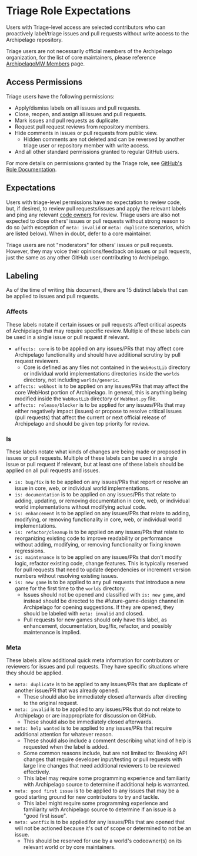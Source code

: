 # Triage Role Expectations

Users with Triage-level access are selected contributors who can proactively label/triage issues and pull requests 
without write access to the Archipelago repository.

Triage users are not necessarily official members of the Archipelago organization, for the list of core maintainers,
please reference [ArchipelagoMW Members](https://github.com/orgs/ArchipelagoMW/people) page.

## Access Permissions

Triage users have the following permissions:

* Apply/dismiss labels on all issues and pull requests.
* Close, reopen, and assign all issues and pull requests.
* Mark issues and pull requests as duplicate.
* Request pull request reviews from repository members.
* Hide comments in issues or pull requests from public view.
    * Hidden comments are not deleted and can be reversed by another triage user or repository member with write access.
* And all other standard permissions granted to regular GitHub users.

For more details on permissions granted by the Triage role, see 
[GitHub's Role Documentation](https://docs.github.com/en/organizations/managing-user-access-to-your-organizations-repositories/managing-repository-roles/repository-roles-for-an-organization).

## Expectations

Users with triage-level permissions have no expectation to review code, but, if desired, to review pull requests/issues 
and apply the relevant labels and ping any relevant [code owners](./CODEOWNERS) for review. Triage users are also not 
expected to close others' issues or pull requests without strong reason to do so (with exception of `meta: invalid` or 
`meta: duplicate` scenarios, which are listed below). When in doubt, defer to a core maintainer.

Triage users are not "moderators" for others' issues or pull requests. However, they may voice their opinions/feedback 
on issues or pull requests, just the same as any other GitHub user contributing to Archipelago.

## Labeling

As of the time of writing this document, there are 15 distinct labels that can be applied to issues and pull requests.

### Affects

These labels notate if certain issues or pull requests affect critical aspects of Archipelago that may require specific 
review. Multiple of these labels can be used in a single issue or pull request if relevant.

* `affects: core` is to be applied on any issues/PRs that may affect core Archipelago functionality and should have 
additional scrutiny by pull request reviewers.
    * Core is defined as any files not contained in the `WebHostLib` directory or individual world implementations 
    directories inside the `worlds` directory, not including `worlds/generic`.
* `affects: webhost` is to be applied on any issues/PRs that may affect the core WebHost portion of Archipelago. In 
general, this is anything being modified inside the `WebHostLib` directory or `WebHost.py` file.
* `affects: release/blocker` is to be applied for any issues/PRs that may either negatively impact (issues) or propose 
to resolve critical issues (pull requests) that affect the current or next official release of Archipelago and should be
given top priority for review.

### Is

These labels notate what kinds of changes are being made or proposed in issues or pull requests. Multiple of these 
labels can be used in a single issue or pull request if relevant, but at least one of these labels should be applied on 
all pull requests and issues.

* `is: bug/fix` is to be applied on any issues/PRs that report or resolve an issue in core, web, or individual world 
implementations.
* `is: documentation` is to be applied on any issues/PRs that relate to adding, updating, or removing documentation in 
core, web, or individual world implementations without modifying actual code.
* `is: enhancement` is to be applied on any issues/PRs that relate to adding, modifying, or removing functionality in 
core, web, or individual world implementations.
* `is: refactor/cleanup` is to be applied on any issues/PRs that relate to reorganizing existing code to improve 
readability or performance without adding, modifying, or removing functionality or fixing known regressions.
* `is: maintenance` is to be applied on any issues/PRs that don't modify logic, refactor existing code, change features.
This is typically reserved for pull requests that need to update dependencies or increment version numbers without 
resolving existing issues.
* `is: new game` is to be applied to any pull requests that introduce a new game for the first time to the `worlds` 
directory. 
    * Issues should not be opened and classified with `is: new game`, and instead should be directed to the 
    #future-game-design channel in Archipelago for opening suggestions. If they are opened, they should be labeled 
    with `meta: invalid` and closed.
    * Pull requests for new games should only have this label, as enhancement, documentation, bug/fix, refactor, and 
    possibly maintenance is implied.

### Meta

These labels allow additional quick meta information for contributors or reviewers for issues and pull requests. They 
have specific situations where they should be applied.

* `meta: duplicate` is to be applied to any issues/PRs that are duplicate of another issue/PR that was already opened. 
    * These should also be immediately closed afterwards after directing to the original request.
* `meta: invalid` is to be applied to any issues/PRs that do not relate to Archipelago or are inappropriate for 
discussion on GitHub.
    * These should also be immediately closed afterwards.
* `meta: help wanted` is to be applied to any issues/PRs that require additional attention for whatever reason.
    * These should also include a comment describing what kind of help is requested when the label is added.
    * Some common reasons include, but are not limited to: Breaking API changes that require developer input/testing or 
    pull requests with large line changes that need additional reviewers to be reviewed effectively.
    * This label may require some programming experience and familiarity with Archipelago source to determine if 
    additional help is warranted.
* `meta: good first issue` is to be applied to any issues that may be a good starting ground for new contributors to try 
and tackle.
    * This label might require some programming experience and familiarity with Archipelago source to determine if an 
    issue is a "good first issue".
* `meta: wontfix` is to be applied for any issues/PRs that are opened that will not be actioned because it's out of 
scope or determined to not be an issue. 
    * This should be reserved for use by a world's codeowner(s) on its relevant world or by core maintainers.
